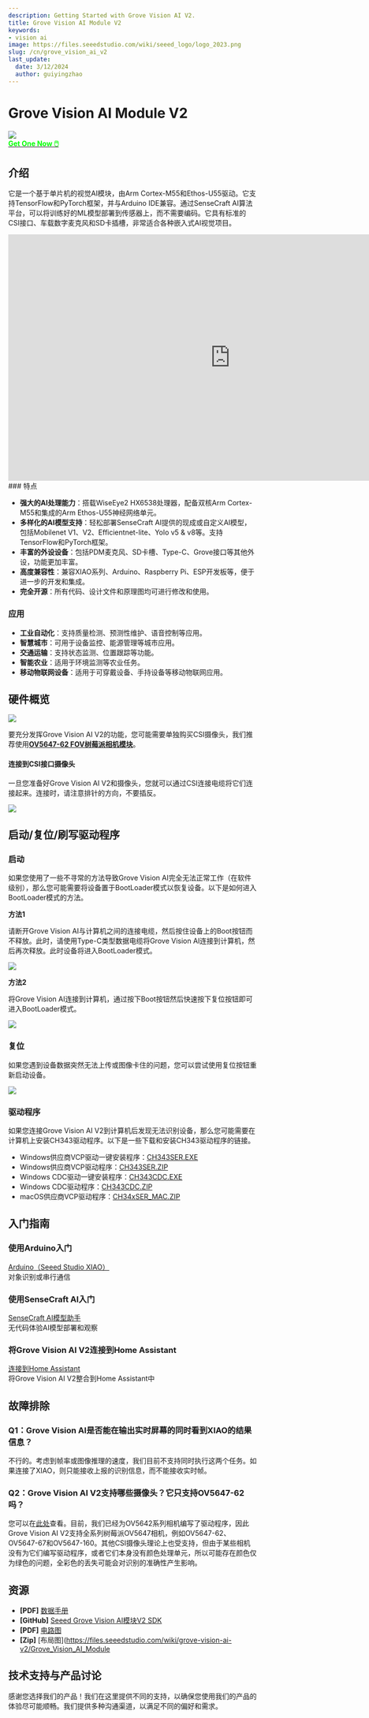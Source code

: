 ```yaml
---
description: Getting Started with Grove Vision AI V2.
title: Grove Vision AI Module V2
keywords:
- vision ai
image: https://files.seeedstudio.com/wiki/seeed_logo/logo_2023.png
slug: /cn/grove_vision_ai_v2
last_update:
  date: 3/12/2024
  author: guiyingzhao
---
```


# Grove Vision AI Module V2

<div style={{textAlign:'center'}}><img src="https://files.seeedstudio.com/wiki/grove-vision-ai-v2/0.jpg" style={{width:700, height:'auto'}}/></div>

<div class="get_one_now_container" style={{textAlign: 'center'}}>
    <a class="get_one_now_item" href="https://www.seeedstudio.com/Grove-Vision-AI-Module-V2-p-5851.html">
            <strong><span><font color={'FFFFFF'} size={"4"}> Get One Now 🖱️</font></span></strong>
    </a>
</div>

## 介绍

它是一个基于单片机的视觉AI模块，由Arm Cortex-M55和Ethos-U55驱动。它支持TensorFlow和PyTorch框架，并与Arduino IDE兼容。通过SenseCraft AI算法平台，可以将训练好的ML模型部署到传感器上，而不需要编码。它具有标准的CSI接口、车载数字麦克风和SD卡插槽，非常适合各种嵌入式AI视觉项目。

<div class="table-center">
<iframe width="900" height="500" src="https://files.seeedstudio.com/wiki/grove-vision-ai-v2/video.mp4" scrolling="no" border="0" frameborder="no" framespacing="0" allowfullscreen="true"> </iframe>
</div>
### 特点

- **强大的AI处理能力**：搭载WiseEye2 HX6538处理器，配备双核Arm Cortex-M55和集成的Arm Ethos-U55神经网络单元。
- **多样化的AI模型支持**：轻松部署SenseCraft AI提供的现成或自定义AI模型，包括Mobilenet V1、V2、Efficientnet-lite、Yolo v5 & v8等。支持TensorFlow和PyTorch框架。
- **丰富的外设设备**：包括PDM麦克风、SD卡槽、Type-C、Grove接口等其他外设，功能更加丰富。
- **高度兼容性**：兼容XIAO系列、Arduino、Raspberry Pi、ESP开发板等，便于进一步的开发和集成。
- **完全开源**：所有代码、设计文件和原理图均可进行修改和使用。

### 应用

- **工业自动化**：支持质量检测、预测性维护、语音控制等应用。
- **智慧城市**：可用于设备监控、能源管理等城市应用。
- **交通运输**：支持状态监测、位置跟踪等功能。
- **智能农业**：适用于环境监测等农业任务。
- **移动物联网设备**：适用于可穿戴设备、手持设备等移动物联网应用。

## 硬件概览

<div style={{textAlign:'center'}}><img src="https://files.seeedstudio.com/wiki/grove-vision-ai-v2/15.jpg" style={{width:1000, height:'auto'}}/></div>

要充分发挥Grove Vision AI V2的功能，您可能需要单独购买CSI摄像头，我们推荐使用[**OV5647-62 FOV树莓派相机模块**](https://www.seeedstudio.com/OV5647-69-1-FOV-Camera-module-for-Raspberry-Pi-3B-4B-p-5484.html)。

#### 连接到CSI接口摄像头

一旦您准备好Grove Vision AI V2和摄像头，您就可以通过CSI连接电缆将它们连接起来。连接时，请注意排针的方向，不要插反。

<div style={{textAlign:'center'}}><img src="https://files.seeedstudio.com/wiki/grove-vision-ai-v2/9.gif" style={{width:600, height:'auto'}}/></div>

<!-- :::提示
在2024年2月21日之前购买Grove Vision AI V2的用户不具备对树莓派相机的支持。然而，从这个日期之后购买的用户将具有对支持图像的特定型号的支持。

<div style={{textAlign:'center'}}><img src="https://files.seeedstudio.com/wiki/grove-vision-ai-v2/cameraList.png" style={{width:1000, height:'auto'}}/></div>
::: -->

## 启动/复位/刷写驱动程序

### 启动

如果您使用了一些不寻常的方法导致Grove Vision AI完全无法正常工作（在软件级别），那么您可能需要将设备置于BootLoader模式以恢复设备。以下是如何进入BootLoader模式的方法。

**方法1**

请断开Grove Vision AI与计算机之间的连接电缆，然后按住设备上的Boot按钮而不释放。此时，请使用Type-C类型数据电缆将Grove Vision AI连接到计算机，然后再次释放。此时设备将进入BootLoader模式。

<div style={{textAlign:'center'}}><img src="https://files.seeedstudio.com/wiki/grove-vision-ai-v2/6.gif" style={{width:600, height:'auto'}}/></div>

**方法2**

将Grove Vision AI连接到计算机，通过按下Boot按钮然后快速按下复位按钮即可进入BootLoader模式。

<div style={{textAlign:'center'}}><img src="https://files.seeedstudio.com/wiki/grove-vision-ai-v2/7.gif" style={{width:600, height:'auto'}}/></div>

### 复位

如果您遇到设备数据突然无法上传或图像卡住的问题，您可以尝试使用复位按钮重新启动设备。

<div style={{textAlign:'center'}}><img src="https://files.seeedstudio.com/wiki/grove-vision-ai-v2/8.gif" style={{width:600, height:'auto'}}/></div>

### 驱动程序

如果您连接Grove Vision AI V2到计算机后发现无法识别设备，那么您可能需要在计算机上安装CH343驱动程序。以下是一些下载和安装CH343驱动程序的链接。

- Windows供应商VCP驱动一键安装程序：[CH343SER.EXE](https://files.seeedstudio.com/wiki/grove-vision-ai-v2/res/CH343SER.EXE)
- Windows供应商VCP驱动程序：[CH343SER.ZIP](https://files.seeedstudio.com/wiki/grove-vision-ai-v2/res/CH343SER.ZIP)
- Windows CDC驱动一键安装程序：[CH343CDC.EXE](https://files.seeedstudio.com/wiki/grove-vision-ai-v2/res/CH343CDC.EXE)
- Windows CDC驱动程序：[CH343CDC.ZIP](https://files.seeedstudio.com/wiki/grove-vision-ai-v2/res/CH343SER.ZIP)
- macOS供应商VCP驱动程序：[CH34xSER_MAC.ZIP](https://files.seeedstudio.com/wiki/grove-vision-ai-v2/res/CH341SER_MAC.ZIP)

## 入门指南

### 使用Arduino入门

<div class="all_container">   <div class="getting_started">       <div class="start_card_wrapper">           <a href= "/grove_vision_ai_v2_software_support/#-arduino-library-introduction-" class="getting_started_label2"> Arduino（Seeed Studio XIAO）</a>           <br/>对象识别或串行通信       </div>   </div> </div>

### 使用SenseCraft AI入门

<div class="all_container">   <div class="getting_started">       <div class="start_card_wrapper">           <a href= "/grove_vision_ai_v2_software_support/#-no-code-getting-started-with-sensecraft-ai-" class="getting_started_label2"> SenseCraft AI模型助手</a>           <br/>无代码体验AI模型部署和观察       </div>   </div> </div>

### 将Grove Vision AI V2连接到Home Assistant

<div class="all_container">   <div class="getting_started">       <div class="start_card_wrapper">           <a href= "/connect_vision_ai_v2_to_ha" class="getting_started_label2"> 连接到Home Assistant</a>           <br/>将Grove Vision AI V2整合到Home Assistant中       </div>   </div> </div>

## 故障排除

### Q1：Grove Vision AI是否能在输出实时屏幕的同时看到XIAO的结果信息？

不行的。考虑到帧率或图像推理的速度，我们目前不支持同时执行这两个任务。如果连接了XIAO，则只能接收上报的识别信息，而不能接收实时帧。

### Q2：Grove Vision AI V2支持哪些摄像头？它只支持OV5647-62吗？

您可以在[此处](https://chat.openai.com/Grove-vision-ai-v2-camera-supported)查看。目前，我们已经为OV5642系列相机编写了驱动程序，因此Grove Vision AI V2支持全系列树莓派OV5647相机，例如OV5647-62、OV5647-67和OV5647-160。其他CSI摄像头理论上也受支持，但由于某些相机没有为它们编写驱动程序，或者它们本身没有颜色处理单元，所以可能存在颜色仅为绿色的问题，全彩色的丢失可能会对识别的准确性产生影响。

## 资源

- **[PDF]** [数据手册](https://files.seeedstudio.com/wiki/grove-vision-ai-v2/HX6538_datasheet.pdf)
- **[GitHub]** [Seeed Grove Vision AI模块V2 SDK](https://github.com/HimaxWiseEyePlus/Seeed_Grove_Vision_AI_Module_V2)
- **[PDF]** [电路图](https://files.seeedstudio.com/wiki/grove-vision-ai-v2/Grove_Vision_AI_Module_V2_Circuit_Diagram.pdf)
- **[Zip]** [布局图](https://files.seeedstudio.com/wiki/grove-vision-ai-v2/Grove_Vision_AI_Module

## **技术支持与产品讨论**

感谢您选择我们的产品！我们在这里提供不同的支持，以确保您使用我们的产品的体验尽可能顺畅。我们提供多种沟通渠道，以满足不同的偏好和需求。

<div class="table-center">
  <div class="button_tech_support_container">
  <a href="https://forum.seeedstudio.com/" class="button_forum"></a> 
  <a href="https://www.seeedstudio.com/contacts" class="button_email"></a>
  </div>

  <div class="button_tech_support_container">
  <a href="https://discord.gg/eWkprNDMU7" class="button_discord"></a> 
  <a href="https://github.com/Seeed-Studio/wiki-documents/discussions/69" class="button_discussion"></a>
  </div>
</div>

